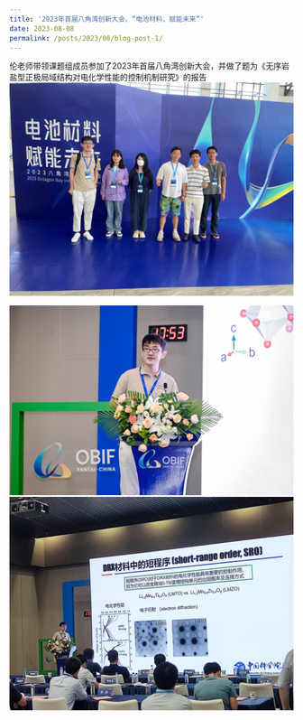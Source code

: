 ```yaml
---
title: '2023年首届八角湾创新大会，“电池材料，赋能未来”'
date: 2023-08-08
permalink: /posts/2023/08/blog-post-1/
---
```


伦老师带领课题组成员参加了2023年首届八角湾创新大会，并做了题为《无序岩盐型正极局域结构对电化学性能的控制机制研究》的报告<br>
![八角湾1.jpg](/images/News/八角湾1.jpg)<br>

![八角湾2.jpg](/images/News/八角湾2.jpg)<br>
![八角湾3.jpg](/images/News/八角湾3.jpg)<br>